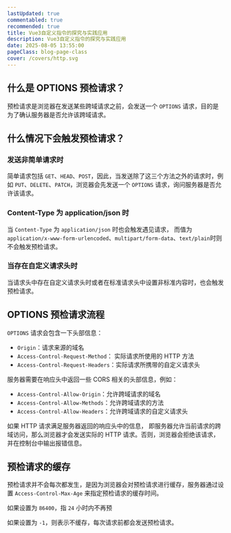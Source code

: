 ```yaml
---
lastUpdated: true
commentabled: true
recommended: true
title: Vue3自定义指令的探究与实践应用
description: Vue3自定义指令的探究与实践应用
date: 2025-08-05 13:55:00 
pageClass: blog-page-class
cover: /covers/http.svg
---
```


## 什么是 OPTIONS 预检请求？ ##

预检请求是浏览器在发送某些跨域请求之前，会发送一个 `OPTIONS` 请求，目的是为了确认服务器是否允许该跨域请求。

## 什么情况下会触发预检请求？ ##

### 发送非简单请求时 ###

简单请求包括 `GET`、`HEAD`、`POST`，因此，当发送除了这三个方法之外的请求时，例如 `PUT`、`DELETE`、`PATCH`，浏览器会先发送一个 `OPTIONS` 请求，询问服务器是否允许该请求。

### Content-Type 为 application/json 时 ###

当 `Content-Type` 为 `application/json` 时也会触发遇见请求， 而值为 `application/x-www-form-urlencoded`、`multipart/form-data`、`text/plain`时则不会触发预检请求。

### 当存在自定义请求头时 ###

当请求头中存在自定义请求头时或者在标准请求头中设置非标准内容时，也会触发预检请求。

## OPTIONS 预检请求流程 ##

`OPTIONS` 请求会包含一下头部信息：

- `Origin`：请求来源的域名
- `Access-Control-Request-Method`： 实际请求所使用的 HTTP 方法
- `Access-Control-Request-Headers`：实际请求所携带的自定义请求头

服务器需要在响应头中返回一些 CORS 相关的头部信息，例如：

- `Access-Control-Allow-Origin`：允许跨域请求的域名
- `Access-Control-Allow-Methods`：允许跨域请求的方法
- `Access-Control-Allow-Headers`：允许跨域请求的自定义请求头

如果 HTTP 请求满足服务器返回的响应头中的信息， 即服务器允许当前请求的跨域访问，那么浏览器才会发送实际的 HTTP 请求。否则，浏览器会拒绝该请求，并在控制台中输出报错信息。

## 预检请求的缓存 ##

预检请求并不会每次都发生，是因为浏览器会对预检请求进行缓存，服务器通过设置 `Access-Control-Max-Age` 来指定预检请求的缓存时间。

如果设置为 `86400`，指 `24` 小时内不再预

如果设置为 `-1`，则表示不缓存，每次请求前都会发送预检请求。
